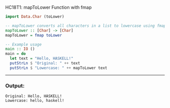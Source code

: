HC18T1: mapToLower Function with fmap

```haskell
import Data.Char (toLower)

-- mapToLower converts all characters in a list to lowercase using fmap
mapToLower :: [Char] -> [Char]
mapToLower = fmap toLower

-- Example usage
main :: IO ()
main = do
  let text = "Hello, HASKELL!"
  putStrLn $ "Original: " ++ text
  putStrLn $ "Lowercase: " ++ mapToLower text
```

---

### Output:

```
Original: Hello, HASKELL!
Lowercase: hello, haskell!
```
